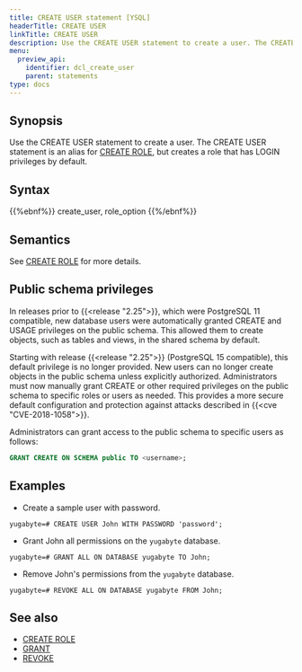 ```yaml
---
title: CREATE USER statement [YSQL]
headerTitle: CREATE USER
linkTitle: CREATE USER
description: Use the CREATE USER statement to create a user. The CREATE USER statement is an alias for CREATE ROLE, but creates a role that has LOGIN privileges by default.
menu:
  preview_api:
    identifier: dcl_create_user
    parent: statements
type: docs
---
```


## Synopsis

Use the CREATE USER statement to create a user. The CREATE USER statement is an alias for [CREATE ROLE](../dcl_create_role), but creates a role that has LOGIN privileges by default.

## Syntax

{{%ebnf%}}
  create_user,
  role_option
{{%/ebnf%}}

## Semantics

See [CREATE ROLE](../dcl_create_role) for more details.

## Public schema privileges

In releases prior to {{<release "2.25">}}, which were PostgreSQL 11 compatible, new database users were automatically granted CREATE and USAGE privileges on the public schema. This allowed them to create objects, such as tables and views, in the shared schema by default.

Starting with release {{<release "2.25">}} (PostgreSQL 15 compatible), this default privilege is no longer provided. New users can no longer create objects in the public schema unless explicitly authorized. Administrators must now manually grant CREATE or other required privileges on the public schema to specific roles or users as needed. This provides a more secure default configuration and protection against attacks described in {{<cve "CVE-2018-1058">}}.

Administrators can grant access to the public schema to specific users as follows:

```sql
GRANT CREATE ON SCHEMA public TO <username>;
```

## Examples

- Create a sample user with password.

```plpgsql
yugabyte=# CREATE USER John WITH PASSWORD 'password';
```

- Grant John all permissions on the `yugabyte` database.

```plpgsql
yugabyte=# GRANT ALL ON DATABASE yugabyte TO John;
```

- Remove John's permissions from the `yugabyte` database.

```plpgsql
yugabyte=# REVOKE ALL ON DATABASE yugabyte FROM John;
```

## See also

- [CREATE ROLE](../dcl_create_role)
- [GRANT](../dcl_grant)
- [REVOKE](../dcl_revoke)
